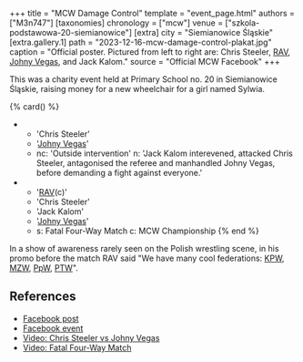 +++
title = "MCW Damage Control"
template = "event_page.html"
authors = ["M3n747"]
[taxonomies]
chronology = ["mcw"]
venue = ["szkola-podstawowa-20-siemianowice"]
[extra]
city = "Siemianowice Śląskie"
[extra.gallery.1]
path = "2023-12-16-mcw-damage-control-plakat.jpg"
caption = "Official poster. Pictured from left to right are: Chris Steeler, [RAV](@/w/rav.md), [Johny Vegas](@/w/johny-vegas.md), and Jack Kalom."
source = "Official MCW Facebook"
+++

This was a charity event held at Primary School no. 20 in Siemianowice Śląskie, raising money for a new wheelchair for a girl named Sylwia.

{% card() %}
- - 'Chris Steeler'
  - '[Johny Vegas](@/w/johny-vegas.md)'
  - nc: 'Outside intervention'
    n: 'Jack Kalom interevened, attacked Chris Steeler, antagonised the referee and manhandled Johny Vegas, before demanding a fight against everyone.'
- - '[RAV](@/w/rav.md)(c)'
  - 'Chris Steeler'
  - 'Jack Kalom'
  - '[Johny Vegas](@/w/johny-vegas.md)'
  - s: Fatal Four-Way Match
    c: MCW Championship
{% end %}

In a show of awareness rarely seen on the Polish wrestling scene, in his promo before the match RAV said "We have many cool federations: [KPW](@/o/kpw.md), [MZW](@/o/mzw.md), [PpW](@/o/ppw.md), [PTW](@/o/ptw.md)".

## References

* [Facebook post](https://www.facebook.com/minecitywrestling/posts/pfbid02eVecFDKqDjKjc5CE6MNwn59qkXYbs4aUKtt1Lz5EDTesRRT9o9yquWov8KCQkZzbl)
* [Facebook event](https://www.facebook.com/events/246015901602052/?ref=newsfeed)
* [Video: Chris Steeler vs Johny Vegas](https://www.youtube.com/watch?v=vvSlMmh7dDc)
* [Video: Fatal Four-Way Match](https://www.youtube.com/watch?v=dzTJliftrYU)
